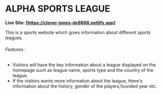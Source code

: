 #                   ALPHA SPORTS LEAGUE

**Live Site: [https://clever-jones-de8866.netlify.app]**

 This is a sports website which gives information about different sports leagues.

   ###### Features :
- Visitors will have the key information about a league displayed on the homepage such as league name, sports type and the country of the league.
- If the visitors wants more information about the league, there's information about the history, gender of the players,founded year etc.
    



